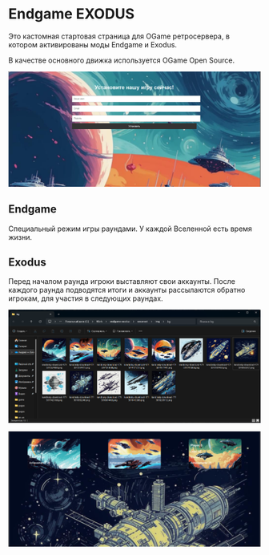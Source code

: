 # Endgame EXODUS

Это кастомная стартовая страница для OGame ретросервера, в котором активированы моды Endgame и Exodus.

В качестве основного движка используется OGame Open Source.

![install](/imgstore/install.png)

## Endgame

Специальный режим игры раундами. У каждой Вселенной есть время жизни. 

## Exodus

Перед началом раунда игроки выставляют свои аккаунты. После каждого раунда подводятся итоги и аккаунты рассылаются обратно игрокам, для участия в следующих раундах.

![account_backgrounds](/imgstore/account_backgrounds.png)

![draft](/imgstore/draft.png)
